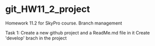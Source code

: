 # git_HW11_2_project
Homework 11.2 for SkyPro course. Branch management

Task 1:
Create a new github project and a ReadMe.md file in it
Create 'develop' brach in the project

